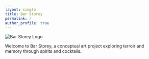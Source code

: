 ```yaml
---
layout: single
title: Bar Storey
permalink: /
author_profile: true
---
```


<div class="home-logo">
  <img src="{{ '/assets/images/Bar_Storey_Logo.jpg' | relative_url }}" alt="Bar Storey Logo">
</div>

Welcome to Bar Storey, a conceptual art project exploring terroir and memory through spirits and cocktails.
